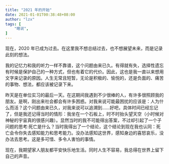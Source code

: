 ```yaml
---
title: "2021 年的开始"
date: 2021-01-01T00:38:48+08:00
author: "lzx"
tags: [
    "瞎说",
]
---
```


现在，2020 年已成为过去。在这里我不想总结过去，也不想展望未来，而是记录此刻的想法。 

我的记忆力和我的听力一样不靠谱，这个问题由来已久。有得就有失，选择性遗忘有时候是保护自己的一种方式，但也有着它的代价。因此，这也是我一直以来想用文字来记录的原因。人生无常且短暂，无论是积极的、愉悦的，还是负面的、痛苦的事物、想法，都应该被记录下来。  

昨天是在单位实习的最后一天。在这期间我遇到不少很棒的人，有许多很照顾我的朋友。是啊，刚出来社会都会有许多困惑。对我来说可能最困扰的应该是：人为什么而活？这个问题由来已久，对我来说可以追溯到……好吧，具体时间已经忘记了，但是我还记得当时的情形：我坐在一个石板上，时不时抬头望天空（小时候对神秘的宇宙真的很感兴趣）。显然当时的我不可能得出答案，不过却引起了一个子问题的思考:死亡是什么？当时我得出了一个结论，这个结论到现在我也认同：死亡会令你失去感知能力和思考能力。没办法感知这世界，感知身边的喜怒哀乐，没办法去思考。这是多可惜、多令人害怕的事情。  

现在，我期望家人朋友都平安快乐地生活。同时人生不容易，我总得在世界上留下自己的声音。  

  


